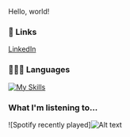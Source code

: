 Hello, world! 


### 🔗 Links
[LinkedIn](https://www.linkedin.com/in/nbkurian/)


### 👨🏼‍💻 Languages

[![My Skills](https://skillicons.dev/icons?i=py,matlab,java,js,html,css)](https://skillicons.dev)


### What I'm listening to...

![Spotify recently played]![Alt text](https://spotify-recently-played-readme.vercel.app/api?user=nbkurian11&unique={true|1|on|yes})




